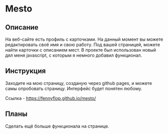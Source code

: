 # Mesto

## Описание
 
На веб-сайте есть профиль с карточками. На данный момент вы можете редактировать своё имя и свою работу. Под вашей страницей, можете найти карточки с описанием мест.
В проекте был использован новый дял меня javascript, с которым я немного добавил функционал.
 
## Инструкция
 
Заходите на мою страницу, созданую через github pages, и можете самы опробовать страницу. Интерфейс будет понятен любому.
 
Ссылка  -  https://fennyflop.github.io/mesto/
 
## Планы
 
Сделать ещё больше функционала на странице.